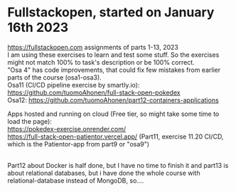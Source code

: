 # Fullstackopen, started on January 16th 2023
https://fullstackopen.com assignments of parts 1-13, 2023<br />
I am using these exercises to learn and test some stuff. So the exercises might not match 100% to task's description or be 100% correct.<br />
"Osa 4" has code improvements, that could fix few mistakes from earlier parts of the course (osa1-osa3).<br />
Osa11 (CI/CD pipeline exercise by smartly.io): https://github.com/tuomoAhonen/full-stack-open-pokedex <br />
Osa12: https://github.com/tuomoAhonen/part12-containers-applications <br />

Apps hosted and running on cloud (Free tier, so might take some time to load the page):<br />
https://pokedex-exercise.onrender.com/ <br />
https://full-stack-open-patientor.vercel.app/ (Part11, exercise 11.20 CI/CD, which is the Patientor-app from part9 or "osa9") <br /><br />

Part12 about Docker is half done, but I have no time to finish it and part13 is about relational databases, but i have done the whole course with relational-database instead of MongoDB, so....
